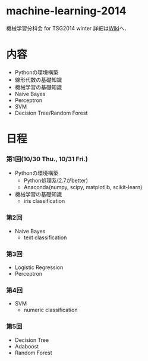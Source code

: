 machine-learning-2014
=====================

機械学習分科会 for TSG2014 winter
詳細は[Wiki](https://github.com/levelfour/machine-learning-2014/wiki)へ．

# 内容
+ Pythonの環境構築
+ 線形代数の基礎知識
+ 機械学習の基礎知識
+ Naive Bayes
+ Perceptron
+ SVM
+ Decision Tree/Random Forest

# 日程
### 第1回(10/30 Thu., 10/31 Fri.)
+ Pythonの環境構築
	+ Python処理系(2.7がbetter)
	+ Anaconda(numpy, scipy, matplotlib, scikit-learn)
+ 機械学習の基礎知識
	+ iris classification

### 第2回
+ Naive Bayes
	+ text classification

### 第3回
+ Logistic Regression
+ Perceptron

### 第4回
+ SVM
	+ numeric classification

### 第5回
+ Decision Tree
+ Adaboost
+ Random Forest
